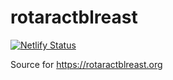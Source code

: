 # rotaractblreast
[![Netlify Status](https://api.netlify.com/api/v1/badges/d4f68392-a404-44af-bcae-4ebd807ff1d1/deploy-status)](https://app.netlify.com/sites/rotaractblreast/deploys)

Source for https://rotaractblreast.org
